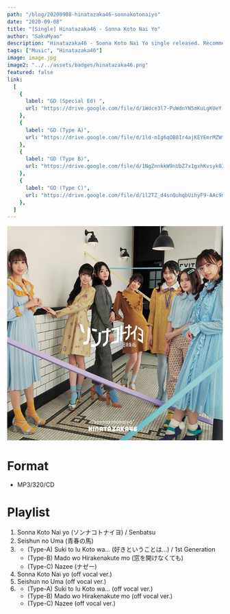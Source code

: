```yaml
---
path: "/blog/20200908-hinatazaka46-sonnakotonaiyo"
date: "2020-09-08"
title: "[Single] Hinatazaka46 - Sonna Koto Nai Yo"
author: "SakuMyao"
description: "Hinatazaka46 - Sonna Koto Nai Yo single released. Recommended Music!"
tags: ["Music", "Hinatazaka46"]
image: image.jpg
image2: "../../assets/badges/hinatazaka46.png"
featured: false
link:
  [
    {
      label: "GD (Special Ed) ",
      url: "https://drive.google.com/file/d/1Wdce3l7-PuWdnYN5mKuLgKUeY-RfG3w_/view?usp=sharing",
    },
    {
      label: "GD (Type A)",
      url: "https://drive.google.com/file/d/1ld-mIg6qOB8Ir4ajKEYEmrMZWt_L5nzI/view?usp=sharing",
    },
    {
      label: "GD (Type B)",
      url: "https://drive.google.com/file/d/1NgZnnkkW9nUbZ7x1gxhKvsyk0ILx8fcs/view?usp=sharing",
    },
    {
      label: "GD (Type C)",
      url: "https://drive.google.com/file/d/1l2TZ_d4snQuhqbUihyF9-AAc9m7tZyAQ/view?usp=sharing",
    },
  ]
---
```


![Hinatazaka46 - Sonna Koto Nai Yo](./image.jpg)

# Format

- MP3/320/CD

# Playlist

1. Sonna Koto Nai yo (ソンナコトナイヨ) / Senbatsu
2. Seishun no Uma (青春の馬)
3. - (Type-A) Suki to Iu Koto wa... (好きということは…) / 1st Generation
   - (Type-B) Mado wo Hirakenakute mo (窓を開けなくても)
   - (Type-C) Nazee (ナゼー)
4. Sonna Koto Nai yo (off vocal ver.)
5. Seishun no Uma (off vocal ver.)
6. - (Type-A) Suki to Iu Koto wa... (off vocal ver.)
   - (Type-B) Mado wo Hirakenakute mo (off vocal ver.)
   - (Type-C) Nazee (off vocal ver.)
